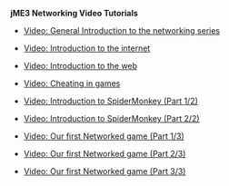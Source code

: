 **jME3 Networking Video Tutorials**

-   [Video: General Introduction to the networking
    series](http://www.youtube.com/watch?v=5IbmPL_m9t4)

-   [Video: Introduction to the
    internet](http://www.youtube.com/watch?v=-fzMIOUIKGo)

-   [Video: Introduction to the
    web](http://www.youtube.com/watch?v=vm4BtptrmRc)

-   [Video: Cheating in
    games](http://www.youtube.com/watch?v=1v8aplAFlFs)

-   [Video: Introduction to SpiderMonkey (Part
    1/2)](http://www.youtube.com/watch?v=e4MheUDfxJg)

-   [Video: Introduction to SpiderMonkey (Part
    2/2)](http://www.youtube.com/watch?v=uJuO-JPl14I)

-   [Video: Our first Networked game (Part
    1/3)](http://www.youtube.com/watch?v=4medGxTsz_U)

-   [Video: Our first Networked game (Part
    2/3)](http://www.youtube.com/watch?v=IuYDNS8qGeo)

-   [Video: Our first Networked game (Part
    3/3)](http://www.youtube.com/watch?v=mvORSLiYRuo)
